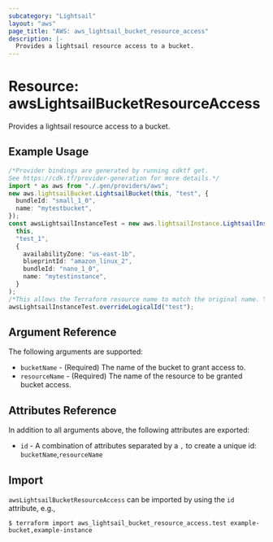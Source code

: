 ```yaml
---
subcategory: "Lightsail"
layout: "aws"
page_title: "AWS: aws_lightsail_bucket_resource_access"
description: |-
  Provides a lightsail resource access to a bucket.
---
```


# Resource: awsLightsailBucketResourceAccess

Provides a lightsail resource access to a bucket.

## Example Usage

```typescript
/*Provider bindings are generated by running cdktf get.
See https://cdk.tf/provider-generation for more details.*/
import * as aws from "./.gen/providers/aws";
new aws.lightsailBucket.LightsailBucket(this, "test", {
  bundleId: "small_1_0",
  name: "mytestbucket",
});
const awsLightsailInstanceTest = new aws.lightsailInstance.LightsailInstance(
  this,
  "test_1",
  {
    availabilityZone: "us-east-1b",
    blueprintId: "amazon_linux_2",
    bundleId: "nano_1_0",
    name: "mytestinstance",
  }
);
/*This allows the Terraform resource name to match the original name. You can remove the call if you don't need them to match.*/
awsLightsailInstanceTest.overrideLogicalId("test");

```

## Argument Reference

The following arguments are supported:

* `bucketName` - (Required) The name of the bucket to grant access to.
* `resourceName` - (Required) The name of the resource to be granted bucket access.

## Attributes Reference

In addition to all arguments above, the following attributes are exported:

* `id` - A combination of attributes separated by a `,` to create a unique id: `bucketName`,`resourceName`

## Import

`awsLightsailBucketResourceAccess` can be imported by using the `id` attribute, e.g.,

```console
$ terraform import aws_lightsail_bucket_resource_access.test example-bucket,example-instance
```
